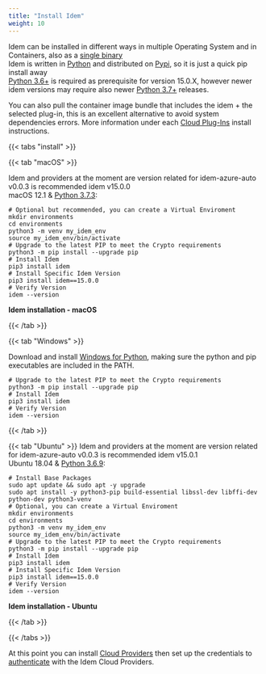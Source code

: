 ```yaml
---
title: "Install Idem"
weight: 10
---
```


Idem can be installed in different ways in multiple Operating System and in Containers, also as a [single binary](https://repo.idemproject.io/)<br>
Idem is written in [Python](https://www.python.org/) and distributed on [Pypi](https://pypi.org/project/pip/), so it is just a quick pip install away<br>
[Python 3.6+](https://www.python.org/downloads/) is required as prerequisite for version 15.0.X, however newer idem versions may require also newer [Python 3.7+](https://www.python.org/downloads/) releases.<br>

You can also pull the container image bundle that includes the idem + the selected plug-in, this is an excellent alternative to avoid system dependencies errors. More information under each [Cloud Plug-Ins](/Getting-Started/Cloud-Plug-Ins/) install instructions.


{{< tabs "install" >}}

{{< tab "macOS" >}} 

Idem and providers at the moment are version related for idem-azure-auto v0.0.3 is recommended idem v15.0.0 <br>
macOS 12.1 & [Python 3.7.3](https://www.python.org/downloads/release/python-373/):

```shell
# Optional but recommended, you can create a Virtual Enviroment  
mkdir environments
cd environments
python3 -m venv my_idem_env
source my_idem_env/bin/activate
# Upgrade to the latest PIP to meet the Crypto requirements
python3 -m pip install --upgrade pip
# Install Idem 
pip3 install idem
# Install Specific Idem Version
pip3 install idem==15.0.0
# Verify Version
idem --version
```
<p><b>Idem installation - macOS</b></p>
<script id="asciicast-8BqTYhsLKbJNhLEK2z1GnpAVP" src="https://asciinema.org/a/8BqTYhsLKbJNhLEK2z1GnpAVP.js" async theme="asciinema" data-autoplay="true" data-size="small" loop="true"></script>

{{< /tab >}}

{{< tab "Windows" >}}

Download and install [Windows for Python](https://www.python.org/downloads/windows/), making sure the python and pip executables are included in the PATH.

```shell
# Upgrade to the latest PIP to meet the Crypto requirements
python3 -m pip install --upgrade pip
# Install Idem 
pip3 install idem 
# Verify Version
idem --version
```
{{< /tab >}}

{{< tab "Ubuntu" >}}
Idem and providers at the moment are version related for idem-azure-auto v0.0.3 is recommended idem v15.0.1<br>
Ubuntu 18.04 & [Python 3.6.9](https://www.python.org/downloads/release/python-369/):

```shell
# Install Base Packages
sudo apt update && sudo apt -y upgrade
sudo apt install -y python3-pip build-essential libssl-dev libffi-dev python-dev python3-venv
# Optional, you can create a Virtual Enviroment  
mkdir environments
cd environments
python3 -m venv my_idem_env
source my_idem_env/bin/activate
# Upgrade to the latest PIP to meet the Crypto requirements
python3 -m pip install --upgrade pip
# Install Idem 
pip3 install idem 
# Install Specific Idem Version
pip3 install idem==15.0.0
# Verify Version
idem --version
```
<p><b>Idem installation - Ubuntu</b></p>
<script id="asciicast-ZlpSV4Dd1vMneJ8j8GRwo1a4R" src="https://asciinema.org/a/ZlpSV4Dd1vMneJ8j8GRwo1a4R.js" async theme="asciinema" data-autoplay="true" data-size="small" loop="true"></script>

{{< /tab >}}

{{< /tabs >}}

At this point you can install [Cloud Providers](/Getting-Started/Cloud-Providers/) then set up the credentials to [authenticate](/Getting-Started/Authenticate/) with the Idem Cloud Providers.


